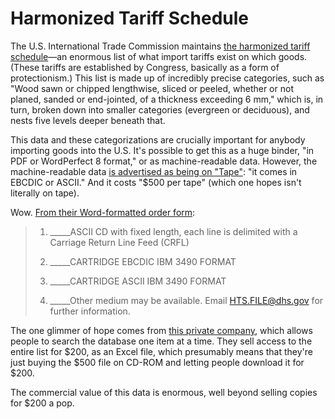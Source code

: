 # Harmonized Tariff Schedule

The U.S. International Trade Commission maintains [the harmonized tariff schedule](http://www.usitc.gov/tata/hts/)—an enormous list of what import tariffs exist on which goods. (These tariffs are established by Congress, basically as a form of protectionism.) This list is made up of incredibly precise categories, such as "Wood sawn or chipped lengthwise, sliced or peeled, whether or not planed, sanded or end-jointed, of a thickness exceeding 6 mm," which is, in turn, broken down into smaller categories (evergreen or deciduous), and nests five levels deeper beneath that.

This data and these categorizations are crucially important for anybody importing goods into the U.S. It's possible to get this as a huge binder, "in PDF or WordPerfect 8 format," or as machine-readable data. However, the machine-readable data [is advertised as being on "Tape"](https://help.cbp.gov/app/answers/detail/a_id/260/~/harmonized-tariff-schedule-(-hts)-tape): "it comes in EBCDIC or ASCII." And it costs "$500 per tape" (which one hopes isn't literally on tape).

Wow. [From their Word-formatted order form](https://help.cbp.gov/ci/fattach/get/55822/0/session/L2F2LzEvdGltZS8xMzg5OTc1NTIzL3NpZC85eE9Wb0NLbA==/filename/HTS+Tape+Order+form+doc.doc):

> 1. _____ASCII CD with fixed length, each line is delimited with a Carriage Return Line Feed (CRFL)
>
> 2. _____CARTRIDGE EBCDIC IBM 3490 FORMAT
> 
> 3. _____CARTRIDGE ASCII IBM 3490 FORMAT
> 
> 4. _____Other medium may be available.  Email  HTS.FILE@dhs.gov for further information.

The one glimmer of hope comes from [this private company](http://findhts.com/), which allows people to search the database one item at a time. They sell access to the entire list for $200, as an Excel file, which presumably means that they're just buying the $500 file on CD-ROM and letting people download it for $200.

The commercial value of this data is enormous, well beyond selling copies for $200 a pop.
